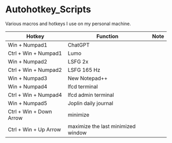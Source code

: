 # Autohotkey_Scripts

Various macros and hotkeys I use on my personal machine.

| Hotkey | Function | Note |
|--------|----------|------|
| Win + Numpad1 | ChatGPT | |
| Ctrl + Win + Numpad1 | Lumo | |
| Win + Numpad2 | LSFG 2x | |
| Ctrl + Win + Numpad2 | LSFG 165 Hz | |
| Win + Numpad3 | New Notepad++ | |
| Win + Numpad4 | lfcd terminal | |
| Ctrl + Win + Numpad4 | lfcd admin terminal | |
| Win + Numpad5 | Joplin daily journal | |
| Ctrl + Win + Down Arrow | minimize | |
| Ctrl + Win + Up Arrow | maximize the last minimized window | |
